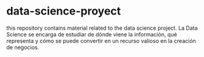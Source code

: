 # data-science-proyect
this repository  contains material related to the data science project.
La Data Science se encarga de estudiar de dónde viene la información, qué representa y cómo se puede convertir en un recurso valioso en la creación de negocios.
